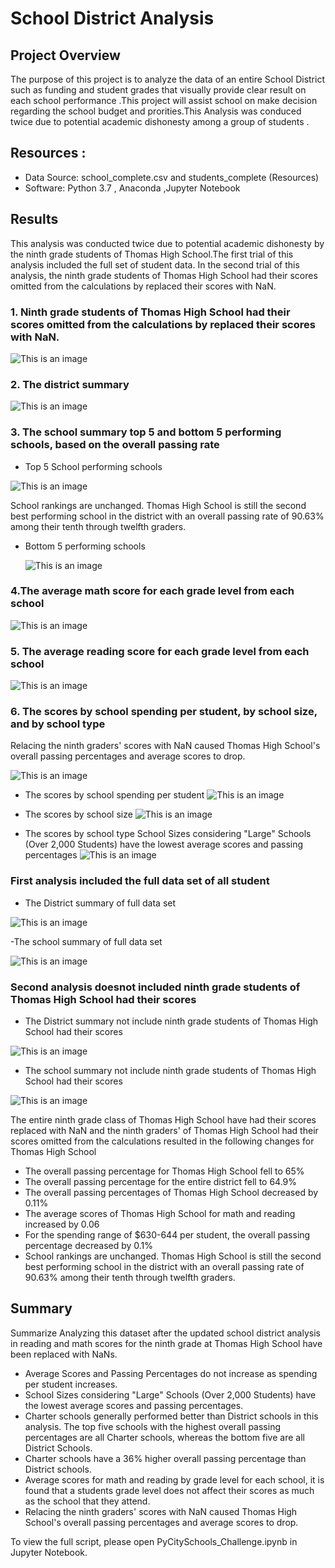 # School District Analysis
## Project Overview 
The purpose of this project is to analyze the data of an entire School District such as funding and student grades that visually provide clear result on each school performance .This project will  assist school on make decision regarding the school budget and prorities.This Analysis was conduced twice due to potential academic dishonesty among a group of students .


## Resources :
-  Data Source: school_complete.csv and students_complete (Resources)
- Software: Python 3.7 , Anaconda ,Jupyter Notebook 


## Results 
 This analysis was conducted twice  due to potential academic dishonesty by the ninth grade students of Thomas High School.The first trial of this analysis included the full set of student data. In the second trial of this analysis, the ninth grade students of Thomas High School had their scores omitted from the calculations by replaced  their scores with NaN.
 
 ### 1. Ninth grade students of Thomas High School had their scores omitted from the calculations by replaced  their scores with NaN.
 
 ![This is an image](https://github.com/NadaAdem/School_District_Analysis/blob/main/Resources/math_read_NaN.png)
 
### 2. The district summary

 ![This is an image](https://github.com/NadaAdem/School_District_Analysis/blob/main/Resources/District%20Summary.png)

### 3. The school summary  top 5 and bottom 5 performing schools, based on the overall passing rate

 - Top 5 School performing schools
 
 ![This is an image](https://github.com/NadaAdem/School_District_Analysis/blob/main/Resources/top%205%20%20performing%20schools.png)
 
  School rankings are unchanged. Thomas High School is still the second best performing school in the district with an overall passing rate of 90.63% among their tenth through twelfth graders.
 
 - Bottom 5 performing schools
   
   ![This is an image](https://github.com/NadaAdem/School_District_Analysis/blob/main/Resources/bottom%205%20performing%20schools.png)
 
 ### 4.The average math score for each grade level from each school
 
   ![This is an image](https://github.com/NadaAdem/School_District_Analysis/blob/main/Resources/new_math_9_12.png)
   
 ### 5. The average reading score for each grade level from each school
    
   ![This is an image](https://github.com/NadaAdem/School_District_Analysis/blob/main/Resources/new%20_read_9_12.png)
    
    
    
 ### 6. The scores by school spending per student, by school size, and by school type

Relacing the ninth graders' scores with NaN caused Thomas High School's overall passing percentages and average scores to drop.

  ![This is an image](https://github.com/NadaAdem/School_District_Analysis/blob/main/Resources/updated%20metrics%20for%20Thomas%20High.png)
 
 -  The scores by school spending per student
 ![This is an image](https://github.com/NadaAdem/School_District_Analysis/blob/main/Resources/school%20spending%20per%20student.png)
  
 - The scores by school size
  ![This is an image](https://github.com/NadaAdem/School_District_Analysis/blob/main/Resources/school%20size.png)
  
 -  The scores by school type
   School Sizes  considering  "Large" Schools (Over 2,000 Students) have the lowest average scores and passing percentages
  ![This is an image](https://github.com/NadaAdem/School_District_Analysis/blob/main/Resources/school%20type.png)
 
 
 
###  First analysis included the full data set of all student 
 - The District summary of full data set 
  
![This is an image](https://github.com/NadaAdem/School_District_Analysis/blob/main/Resources/Old_Disrtrict_Summary.png)
 
 -The school summary of full data set 

![This is an image](https://github.com/NadaAdem/School_District_Analysis/blob/main/Resources/old_metric%20thomas%20high%20School.png)

### Second analysis doesnot included  ninth grade students of Thomas High School had their scores
- The District summary not include   ninth grade students of Thomas High School had their scores 

![This is an image](https://github.com/NadaAdem/School_District_Analysis/blob/main/Resources/District%20Summary.png)

- The school summary not include   ninth grade students of Thomas High School had their scores 

![This is an image](https://github.com/NadaAdem/School_District_Analysis/blob/main/Resources/updated%20metrics%20for%20Thomas%20High.png)



The entire ninth grade class of Thomas High School have had their scores replaced with NaN and the ninth graders' of Thomas High School had their scores omitted from the calculations resulted in the following changes for Thomas High School

- The overall passing percentage for Thomas High School fell to 65%
- The overall passing percentage for the entire district fell to 64.9%
- The overall passing percentages of Thomas High School decreased by 0.11%
- The average scores of Thomas High School for math and reading increased by 0.06
- For the spending range of $630-644 per student, the overall passing percentage decreased by 0.1%
- School rankings are unchanged. Thomas High School is still the second best performing school in the district with an overall passing rate of 90.63% among their tenth through twelfth graders.

## Summary 

Summarize  Analyzing this dataset after  the updated school district analysis in reading and math scores for the ninth grade at Thomas High School have been replaced with NaNs.

 - Average Scores and Passing Percentages do not increase as spending per student increases.
 - School Sizes  considering  "Large" Schools (Over 2,000 Students) have the lowest average scores and passing percentages.
 - Charter schools generally performed better than District schools in this analysis. The top five schools with the highest overall passing percentages are all Charter           schools, whereas the bottom five are all District Schools. 
 - Charter schools have a 36% higher overall passing percentage than District schools.
 - Average scores for math and reading by grade level for each school, it is found that a students grade level does not affect their scores as much as the school that they attend. 
 - Relacing the ninth graders' scores with NaN caused Thomas High School's overall passing percentages and average scores to drop. 

To view the full script, please open PyCitySchools_Challenge.ipynb in Jupyter Notebook.
